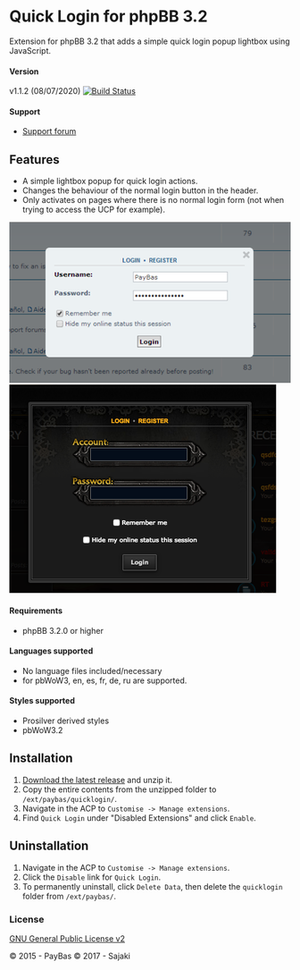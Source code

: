 Quick Login for phpBB 3.2
=========================

Extension for phpBB 3.2 that adds a simple quick login popup lightbox using JavaScript.

#### Version
v1.1.2 (08/07/2020) [![Build Status](https://api.travis-ci.org/Sajaki/QuickLogin.svg)](https://travis-ci.org/Sajaki/QuickLogin)

#### Support
- [Support forum](http://www.avathar.be/forum/viewforum.php?f=65)

## Features
- A simple lightbox popup for quick login actions.
- Changes the behaviour of the normal login button in the header.
- Only activates on pages where there is no normal login form (not when trying to access the UCP for example).

![Screenshot](screenshot.png)
![Screenshot](screenshot-pbwow3.png)

#### Requirements
- phpBB 3.2.0 or higher

#### Languages supported
- No language files included/necessary
- for pbWoW3, en, es, fr, de, ru are supported. 

#### Styles supported
- Prosilver derived styles
- pbWoW3.2 

## Installation
1. [Download the latest release](https://github.com/Sajaki/QuickLogin/releases) and unzip it.
2. Copy the entire contents from the unzipped folder to `/ext/paybas/quicklogin/`.
3. Navigate in the ACP to `Customise -> Manage extensions`.
4. Find `Quick Login` under "Disabled Extensions" and click `Enable`.

## Uninstallation
1. Navigate in the ACP to `Customise -> Manage extensions`.
2. Click the `Disable` link for `Quick Login`.
3. To permanently uninstall, click `Delete Data`, then delete the `quicklogin` folder from `/ext/paybas/`.

### License
[GNU General Public License v2](http://opensource.org/licenses/GPL-2.0)

© 2015 - PayBas
© 2017 - Sajaki
